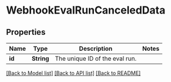 # WebhookEvalRunCanceledData

## Properties

Name | Type | Description | Notes
------------ | ------------- | ------------- | -------------
**id** | **String** | The unique ID of the eval run.  | 

[[Back to Model list]](../README.md#documentation-for-models) [[Back to API list]](../README.md#documentation-for-api-endpoints) [[Back to README]](../README.md)


